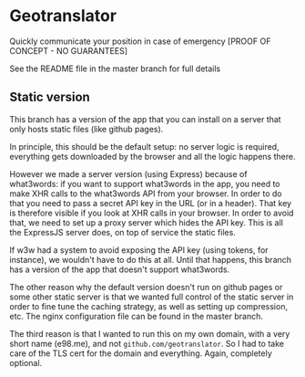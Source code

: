 # Geotranslator

Quickly communicate your position in case of emergency [PROOF OF CONCEPT - NO GUARANTEES]

See the README file in the master branch for full details

## Static version

This branch has a version of the app that you can install on a server that only hosts static files (like github pages).

In principle, this should be the default setup: no server logic is required, everything gets downloaded by the browser and all the logic happens there.

However we made a server version (using Express) because of what3words: if you want to support what3words in the app, you need to make XHR calls to the what3words API from your browser. In order to do that you need to pass a secret API key in the URL (or in a header). That key is therefore visible if you look at XHR calls in your browser. In order to avoid that, we need to set up a proxy server which hides the API key. This is all the ExpressJS server does, on top of service the static files.

If w3w had a system to avoid exposing the API key (using tokens, for instance), we wouldn't have to do this at all. Until that happens, this branch has a version of the app that doesn't support what3words.

The other reason why the default version doesn't run on github pages or some other static server is that we wanted full control of the static server in order to fine tune the caching strategy, as well as setting up compression, etc. The nginx configuration file can be found in the master branch.

The third reason is that I wanted to run this on my own domain, with a very short name (e98.me), and not `github.com/geotranslator`. So I had to take care of the TLS cert for the domain and everything. Again, completely optional.

